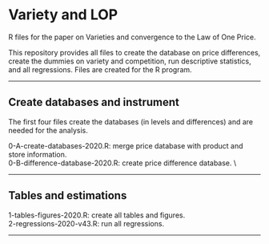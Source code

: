 # Variety and LOP

R files for the paper on Varieties and convergence to the Law of One Price.

This repository provides all files to create the database on price differences, create the dummies on variety and competition, run descriptive statistics, and all regressions. Files are created for the R program.

--------------------- 

## Create databases and instrument

The first four files create the databases (in levels and differences) and are needed for the analysis.

0-A-create-databases-2020.R: merge price database with product and store information.\
0-B-difference-database-2020.R: create price difference database. \

--------------------- 

## Tables and estimations

1-tables-figures-2020.R: create all tables and figures. \
2-regressions-2020-v43.R: run all regressions.

---------------------
